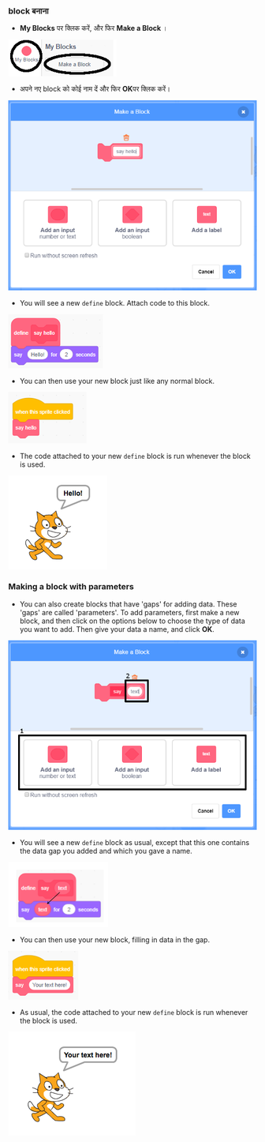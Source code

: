 ### block बनाना

+ **My Blocks** पर क्लिक करें, और फिर **Make a Block** ।

![मेरे Blocks](images/my-blocks-annotated.png)

+ अपने नए block को कोई नाम दें और फिर **OK**पर क्लिक करें।

![एक नया block बनाएँ](images/block-create.png)

+ You will see a new `define` block. Attach code to this block.

![Define a new block](images/block-define.png)

+ You can then use your new block just like any normal block.

![Use a new block](images/block-use.png)

+ The code attached to your new `define` block is run whenever the block is used.

![Test a new block](images/block-test.png)

### Making a block with parameters

+ You can also create blocks that have 'gaps' for adding data. These 'gaps' are called 'parameters'. To add parameters, first make a new block, and then click on the options below to choose the type of data you want to add. Then give your data a name, and click **OK**.

![Create a new block with parameters](images/parameter-create-annotated.png)

+ You will see a new `define` block as usual, except that this one contains the data gap you added and which you gave a name.

![Define a new block with parameters](images/parameter-define-annotated.png)

+ You can then use your new block, filling in data in the gap.

![Use a new block with parameters](images/parameter-use.png)

+ As usual, the code attached to your new `define` block is run whenever the block is used.

![Test a new block with parameters](images/parameter-test.png)